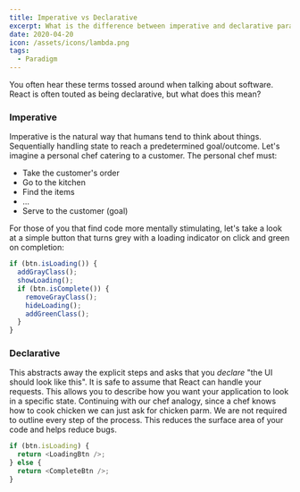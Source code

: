 ```yaml
---
title: Imperative vs Declarative 
excerpt: What is the difference between imperative and declarative paradigms? React is declarative, how so...
date: 2020-04-20
icon: /assets/icons/lambda.png
tags:
  - Paradigm
---
```


You often hear these terms tossed around when talking about software. React is often touted as being declarative, but what does this mean?

### Imperative
Imperative is the natural way that humans tend to think about things. Sequentially handling state to reach a predetermined goal/outcome. Let's imagine a personal chef catering to a customer. The personal chef must:
- Take the customer's order
- Go to the kitchen
- Find the items
- ...
- Serve to the customer (goal)

For those of you that find code more mentally stimulating, let's take a look at a simple button that turns grey with a loading indicator on click and green on completion:
```js
if (btn.isLoading()) {
  addGrayClass();
  showLoading();
  if (btn.isComplete()) {
    removeGrayClass();
    hideLoading();
    addGreenClass();
  }
}
```

### Declarative
This abstracts away the explicit steps and asks that you *declare* "the UI should look like this". It is safe to assume that React can handle your requests. This allows you to describe how you want your application to look in a specific state. Continuing with our chef analogy, since a chef knows how to cook chicken we can just ask for chicken parm. We are not required to outline every step of the process. This reduces the surface area of your code and helps reduce bugs.
```js
if (btn.isLoading) {
  return <LoadingBtn />;
} else {
  return <CompleteBtn />;
}
```
